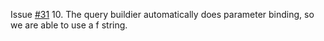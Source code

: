 Issue [#31](https://github.com/TylerNP/365MM-/issues/31)
10. The query buildier automatically does parameter binding, so we are able to use a f string. 